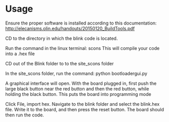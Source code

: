 Usage
=======

Ensure the proper software is installed according to this documentation:
http://elecanisms.olin.edu/handouts/20150120_BuildTools.pdf

CD to the directory in which the blink code is located.

Run the command in the linux terminal:
    scons
This will compile your code into a .hex file

CD out of the Blink folder to to the site_scons folder

In the site_scons folder, run the command: python bootloadergui.py

A graphical interface will open. With the board plugged in, first push the large black button near the red button and then the red button, while holding the black button. This puts the board into programming mode

Click File, import hex. Navigate to the blink folder and select the blink.hex file. Write it to the board, and then press the reset button. The board should then run the code.